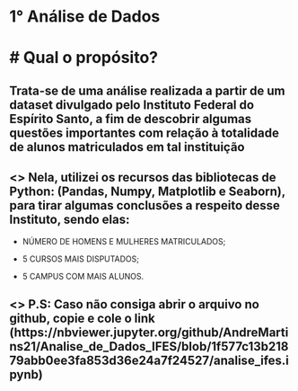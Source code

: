 # 1° Análise de Dados


<h1> # Qual o propósito? </h1>
  
<h2>Trata-se de uma análise realizada a partir de um dataset divulgado pelo Instituto Federal do Espírito Santo, a fim de descobrir algumas questões importantes com relação à totalidade de alunos matriculados em tal instituição</h2>

<h2> <> Nela, utilizei os recursos das bibliotecas de Python: (Pandas, Numpy, Matplotlib e Seaborn), para tirar algumas conclusões a respeito desse Instituto, sendo elas: </h2>

- NÚMERO DE HOMENS E MULHERES MATRICULADOS;

- 5 CURSOS MAIS DISPUTADOS;

- 5 CAMPUS COM MAIS ALUNOS.

<h2> <> P.S: Caso não consiga abrir o arquivo no github, copie e cole o link (https://nbviewer.jupyter.org/github/AndreMartins21/Analise_de_Dados_IFES/blob/1f577c13b21879abb0ee3fa853d36e24a7f24527/analise_ifes.ipynb) </h2>
